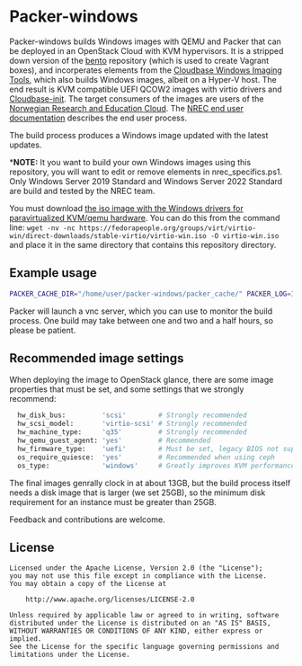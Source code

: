# Packer-windows
Packer-windows builds Windows images with QEMU and Packer that can be deployed in an OpenStack Cloud with KVM hypervisors. It is a stripped down version of the [bento](https://github.com/chef/bento) repository (which is used to create Vagrant boxes), and incorperates elements from the [Cloudbase Windows Imaging Tools](https://github.com/cloudbase/windows-imaging-tools), which also builds Windows images, albeit on a Hyper-V host. The end result is KVM compatible UEFI QCOW2 images with virtio drivers and [Cloudbase-init](https://cloudbase.it/cloudbase-init/). The target consumers of the images are users of the [Norwegian Research and Education Cloud](nrec.no). The [NREC end user documentation](https://docs.nrec.no/create-windows-machine.html) describes the end user process.

The build process produces a Windows image updated with the latest updates.

***NOTE:**
It you want to build your own Windows images using this repository, you will want to edit or remove elements in nrec_specifics.ps1. Only Windows Server 2019 Standard and Windows Server 2022 Standard are build and tested by the NREC team.

You must download [the iso image with the Windows drivers for paravirtualized KVM/qemu hardware](https://fedorapeople.org/groups/virt/virtio-win/direct-downloads/stable-virtio/virtio-win.iso). You can do this from the command line: `wget -nv -nc https://fedorapeople.org/groups/virt/virtio-win/direct-downloads/stable-virtio/virtio-win.iso -O virtio-win.iso` and place it in the same directory that contains this repository directory.

## Example usage
```bash
PACKER_CACHE_DIR="/home/user/packer-windows/packer_cache/" PACKER_LOG=1 packer build --only=qemu.vm -var-file=os_pkrvars/windows/windows-2022-x86_64.pkrvars.hcl ./packer_templates/
```
Packer will launch a vnc server, which you can use to monitor the build process. One build may take between one and two and a half hours, so please be patient.

## Recommended image settings
When deploying the image to OpenStack glance, there are some image properties that must be set, and some settings that we strongly recommend:

```bash
  hw_disk_bus:         'scsi'        # Strongly recommended
  hw_scsi_model:       'virtio-scsi' # Strongly recommended
  hw_machine_type:     'q35'         # Strongly recommended
  hw_qemu_guest_agent: 'yes'         # Recommended
  hw_firmware_type:    'uefi'        # Must be set, legacy BIOS not supported by image
  os_require_quiesce:  'yes'         # Recommended when using ceph
  os_type:             'windows'     # Greatly improves KVM performance
```
The final images genrally clock in at about 13GB, but the build process itself needs a disk image that is larger (we set 25GB), so the minimum disk requirement for an instance must be greater than 25GB.

Feedback and contributions are welcome.

## License

```text
Licensed under the Apache License, Version 2.0 (the "License");
you may not use this file except in compliance with the License.
You may obtain a copy of the License at

    http://www.apache.org/licenses/LICENSE-2.0

Unless required by applicable law or agreed to in writing, software
distributed under the License is distributed on an "AS IS" BASIS,
WITHOUT WARRANTIES OR CONDITIONS OF ANY KIND, either express or implied.
See the License for the specific language governing permissions and
limitations under the License.
```

